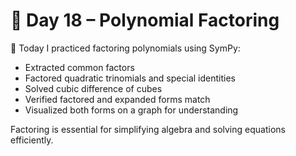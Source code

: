 # 📘 Day 18 – Polynomial Factoring

🧠 Today I practiced factoring polynomials using SymPy:
- Extracted common factors
- Factored quadratic trinomials and special identities
- Solved cubic difference of cubes
- Verified factored and expanded forms match
- Visualized both forms on a graph for understanding

Factoring is essential for simplifying algebra and solving equations efficiently.